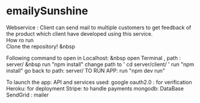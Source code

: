 # emailySunshine
Webservice : Client can send mail to multiple customers to get feedback of the product which client have developed using this service.\
How ro run \
Clone the repository! &nbsp

Following command to open in Localhost: &nbsp
open Terminal , path : server/ &nbsp
run "npm install"
change path to ' cd server/client/ '
run "npm install"
go back to path: server/
TO RUN APP: run "npm dev run"

To launch the app:
API and services used:
google oauth2.0 : for verification
Heroku: for deployment
Stripe: to handle payments
mongodb: DataBase
SendGrid : mailer 
